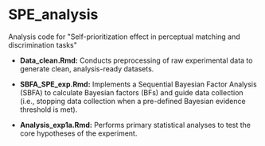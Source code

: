 # SPE_analysis
Analysis code for "Self-prioritization effect in perceptual matching and discrimination tasks"

- **Data_clean.Rmd:** Conducts preprocessing of raw experimental data to generate clean, analysis-ready datasets.
  
- **SBFA_SPE_exp.Rmd:** Implements a Sequential Bayesian Factor Analysis (SBFA) to calculate Bayesian factors (BFs) and guide data collection (i.e., stopping data collection when a pre-defined Bayesian evidence threshold is met).

- **Analysis_exp1a.Rmd:** Performs primary statistical analyses to test the core hypotheses of the experiment.
